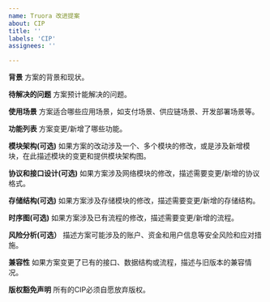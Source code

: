 ```yaml
---
name: Truora 改进提案
about: CIP
title: ''
labels: 'CIP'
assignees: ''

---
```


**背景**
方案的背景和现状。

**待解决的问题**
方案预计能解决的问题。

**使用场景**
方案适合哪些应用场景，如支付场景、供应链场景、开发部署场景等。

**功能列表**
方案变更/新增了哪些功能。

**模块架构(可选)**
如果方案的改动涉及一个、多个模块的修改，或是涉及新增模块，在此描述模块的变更和提供模块架构图。

**协议和接口设计(可选)**
如果方案涉及网络模块的修改，描述需要变更/新增的协议格式。

**存储结构(可选)**
如果方案涉及存储模块的修改，描述需要变更/新增的存储结构。

**时序图(可选)**
如果方案涉及已有流程的修改，描述需要变更/新增的流程。

**风险分析(可选）**
描述方案可能涉及的账户、资金和用户信息等安全风险和应对措施。

**兼容性**
如果方案变更了已有的接口、数据结构或流程，描述与旧版本的兼容情况。

**版权豁免声明**
所有的CIP必须自愿放弃版权。
